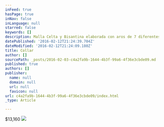```yaml
---
inFeed: true
hasPage: true
inNav: false
inLanguage: null
starred: false
keywords: []
description: Malla Celta y Bisantina elaborada con aros de 7 diferentes tamaños y adornada con colgantes de aros martillados.
datePublished: '2016-02-12T21:24:39.704Z'
dateModified: '2016-02-12T21:24:09.180Z'
title: Collar
author: []
sourcePath: _posts/2016-02-03-c4a2fa9b-1644-4b3f-99a6-4f36e3cbde09.md
published: true
authors: []
publisher:
  name: null
  domain: null
  url: null
  favicon: null
url: c4a2fa9b-1644-4b3f-99a6-4f36e3cbde09/index.html
_type: Article

---
```

$13,160
![](https://the-grid-user-content.s3-us-west-2.amazonaws.com/e8c07d9c-f6db-47d7-b5de-4d1ef7bec98c.JPG)